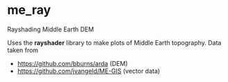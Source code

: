 # me_ray
Rayshading Middle Earth DEM

Uses the **rayshader** library to make plots of Middle Earth topography. Data taken from 

- https://github.com/bburns/arda (DEM)
- https://github.com/jvangeld/ME-GIS (vector data)
